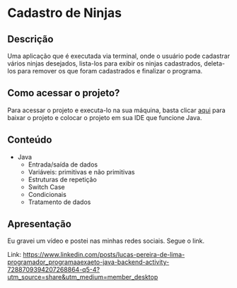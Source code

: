 # Cadastro de Ninjas
## Descrição
Uma aplicação que é executada via terminal, onde o usuário pode cadastrar vários ninjas desejados, lista-los para exibir os ninjas cadastrados, deleta-los para remover os que foram cadastrados e finalizar o programa.
## Como acessar o projeto?
Para acessar o projeto e executa-lo na sua máquina, basta clicar <a href="">aqui</a> para baixar o projeto e colocar o projeto em sua IDE que funcione Java.
## Conteúdo
* Java
  *  Entrada/saída de dados
  *  Variáveis: primitivas e não primitivas
  *  Estruturas de repetição
  *  Switch Case
  *  Condicionais
  *  Tratamento de dados
## Apresentação
Eu gravei um vídeo e postei nas minhas redes sociais. Segue o link.

Link: https://www.linkedin.com/posts/lucas-pereira-de-lima-programador_programaaexaeto-java-backend-activity-7288709394207268864-q5-4?utm_source=share&utm_medium=member_desktop
